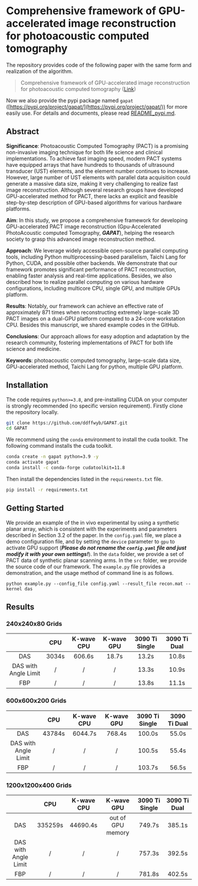 # Comprehensive framework of GPU-accelerated image reconstruction for photoacoustic computed tomography

The repository provides code of the following paper with the same form and realization of the algorithm.

> Comprehensive framework of GPU-accelerated image reconstruction for photoacoustic computed tomography ([Link](https://www.spiedigitallibrary.org/journals/journal-of-biomedical-optics/volume-29/issue-06/066006/Comprehensive-framework-of-GPU-accelerated-image-reconstruction-for-photoacoustic-computed/10.1117/1.JBO.29.6.066006.full#_=_))

Now we also provide the pypi package named `gapat` ([https://pypi.org/project/gapat/](https://pypi.org/project/gapat/)) for more easily use. For details and documents, please read [README_pypi.md](./README_pypi.md).

## Abstract

**Significance**: Photoacoustic Computed Tomography (PACT) is a promising non-invasive imaging technique for both life science and clinical implementations. To achieve fast imaging speed, modern PACT systems have equipped arrays that have hundreds to thousands of ultrasound transducer (UST) elements, and the element number continues to increase. However, large number of UST elements with parallel data acquisition could generate a massive data size, making it very challenging to realize fast image reconstruction. Although several research groups have developed GPU-accelerated method for PACT, there lacks an explicit and feasible step-by-step description of GPU-based algorithms for various hardware platforms.

**Aim**: In this study, we propose a comprehensive framework for developing GPU-accelerated PACT image reconstruction (Gpu-Accelerated PhotoAcoustic computed Tomography, _**GAPAT**_), helping the research society to grasp this advanced image reconstruction method.

**Approach**: We leverage widely accessible open-source parallel computing tools, including Python multiprocessing-based parallelism, Taichi Lang for Python, CUDA, and possible other backends. We demonstrate that our framework promotes significant performance of PACT reconstruction, enabling faster analysis and real-time applications. Besides, we also described how to realize parallel computing on various hardware configurations, including multicore CPU, single GPU, and multiple GPUs platform.

**Results**: Notably, our framework can achieve an effective rate of approximately 871 times when reconstructing extremely large-scale 3D PACT images on a dual-GPU platform compared to a 24-core workstation CPU. Besides this manuscript, we shared example codes in the GitHub.

**Conclusions**: Our approach allows for easy adoption and adaptation by the research community, fostering implementations of PACT for both life science and medicine.

**Keywords**: photoacoustic computed tomography, large-scale data size, GPU-accelerated method, Taichi Lang for python, multiple GPU platform.

## Installation

The code requires `python>=3.8`, and pre-installing CUDA on your computer is strongly recommended (no specific version requirement). Firstly clone the repository locally.

```bash
git clone https://github.com/ddffwyb/GAPAT.git
cd GAPAT
```

We recommend using the `conda` environment to install the cuda toolkit. The following command installs the cuda toolkit.

```bash
conda create -n gapat python=3.9 -y
conda activate gapat
conda install -c conda-forge cudatoolkit=11.8
```

Then install the dependencies listed in the `requirements.txt` file.

```bash
pip install -r requirements.txt
```

## Getting Started

We provide an example of the in vivo experimental by using a synthetic planar array, which is consistent with the experiments and parameters described in Section 3.2 of the paper. In the `config.yaml` file, we place a demo configuration file, and by setting the `device` parameter to `gpu` to activate GPU support (**_Please do not rename the `config.yaml` file and just modify it with your own settings!_**). In the `data` folder, we provide a set of PACT data of synthetic planar scanning arms. In the `src` folder, we provide the source code of our framework. The `example.py` file provides a demonstration, and the usage method of command line is as follows.

```
python example.py --config_file config.yaml --result_file recon.mat --kernel das
```

## Results

### 240x240x80 Grids

|                      |  CPU  | K-wave CPU | K-wave GPU | 3090 Ti Single | 3090 Ti Dual |
| :------------------: | :---: | :--------: | :--------: | :------------: | :----------: |
|         DAS          | 3034s |   606.6s   |   18.7s    |     13.2s      |    10.8s     |
| DAS with Angle Limit |   /   |     /      |     /      |     13.3s      |    10.9s     |
|         FBP          |   /   |     /      |     /      |     13.8s      |    11.1s     |

### 600x600x200 Grids

|                      |  CPU   | K-wave CPU | K-wave GPU | 3090 Ti Single | 3090 Ti Dual |
| :------------------: | :----: | :--------: | :--------: | :------------: | :----------: |
|         DAS          | 43784s |  6044.7s   |   768.4s   |     100.0s     |    55.0s     |
| DAS with Angle Limit |   /    |     /      |     /      |     100.5s     |    55.4s     |
|         FBP          |   /    |     /      |     /      |     103.7s     |    56.5s     |

### 1200x1200x400 Grids

|                      |   CPU   | K-wave CPU |    K-wave GPU     | 3090 Ti Single | 3090 Ti Dual |
| :------------------: | :-----: | :--------: | :---------------: | :------------: | :----------: |
|         DAS          | 335259s |  44690.4s  | out of GPU memory |     749.7s     |    385.1s    |
| DAS with Angle Limit |    /    |     /      |         /         |     757.3s     |    392.5s    |
|         FBP          |    /    |     /      |         /         |     781.8s     |    402.5s    |
